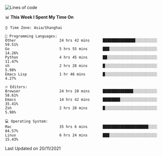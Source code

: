 <!--START_SECTION:waka-->
![Lines of code](https://img.shields.io/badge/From%20Hello%20World%20I%27ve%20Written-34129%20lines%20of%20code-blue)

📊 **This Week I Spent My Time On** 

```text
⌚︎ Time Zone: Asia/Shanghai

💬 Programming Languages: 
Other                    24 hrs 42 mins      ███████████████░░░░░░░░░░   59.51% 
Go                       5 hrs 55 mins       ███░░░░░░░░░░░░░░░░░░░░░░   14.26% 
Python                   4 hrs 45 mins       ██░░░░░░░░░░░░░░░░░░░░░░░   11.47% 
sh                       2 hrs 28 mins       █░░░░░░░░░░░░░░░░░░░░░░░░   5.98% 
Emacs Lisp               1 hr 46 mins        █░░░░░░░░░░░░░░░░░░░░░░░░   4.27%

🔥 Editors: 
Browser                  24 hrs 20 mins      ██████████████░░░░░░░░░░░   58.61% 
Emacs                    14 hrs 42 mins      ████████░░░░░░░░░░░░░░░░░   35.41% 
Zsh                      2 hrs 28 mins       █░░░░░░░░░░░░░░░░░░░░░░░░   5.98%

💻 Operating System: 
Mac                      35 hrs 6 mins       █████████████████████░░░░   84.57% 
Linux                    6 hrs 24 mins       ███░░░░░░░░░░░░░░░░░░░░░░   15.43%

```


 Last Updated on 20/11/2021
<!--END_SECTION:waka-->
